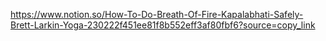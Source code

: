https://www.notion.so/How-To-Do-Breath-Of-Fire-Kapalabhati-Safely-Brett-Larkin-Yoga-230222f451ee81f8b552eff3af80fbf6?source=copy_link